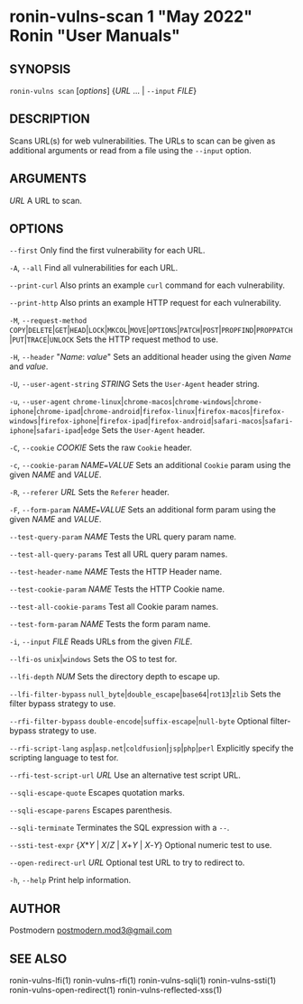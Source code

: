 # ronin-vulns-scan 1 "May 2022" Ronin "User Manuals"

## SYNOPSIS

`ronin-vulns scan` [*options*] {*URL* ... \| `--input` *FILE*}

## DESCRIPTION

Scans URL(s) for web vulnerabilities. The URLs to scan can be given as
additional arguments or read from a file using the `--input` option.

## ARGUMENTS

*URL*
  A URL to scan.

## OPTIONS

`--first`
  Only find the first vulnerability for each URL.

`-A`, `--all`
  Find all vulnerabilities for each URL.

`--print-curl`
  Also prints an example `curl` command for each vulnerability.

`--print-http`
  Also prints an example HTTP request for each vulnerability.

`-M`, `--request-method` `COPY`|`DELETE`|`GET`|`HEAD`|`LOCK`|`MKCOL`|`MOVE`|`OPTIONS`|`PATCH`|`POST`|`PROPFIND`|`PROPPATCH`|`PUT`|`TRACE`|`UNLOCK`
  Sets the HTTP request method to use.

`-H`, `--header` "*Name*: *value*"
  Sets an additional header using the given *Name* and *value*.

`-U`, `--user-agent-string` *STRING*
  Sets the `User-Agent` header string.

`-u`, `--user-agent` `chrome-linux`\|`chrome-macos`\|`chrome-windows`\|`chrome-iphone`\|`chrome-ipad`\|`chrome-android`\|`firefox-linux`\|`firefox-macos`\|`firefox-windows`\|`firefox-iphone`\|`firefox-ipad`\|`firefox-android`\|`safari-macos`\|`safari-iphone`\|`safari-ipad`\|`edge`
  Sets the `User-Agent` header.

`-C`, `--cookie` *COOKIE*
  Sets the raw `Cookie` header.

`-c`, `--cookie-param` *NAME*`=`*VALUE*
  Sets an additional `Cookie` param using the given *NAME* and *VALUE*.

`-R`, `--referer` *URL*
  Sets the `Referer` header.

`-F`, `--form-param` *NAME*`=`*VALUE*
  Sets an additional form param using the given *NAME* and *VALUE*.

`--test-query-param` *NAME*
  Tests the URL query param name.

`--test-all-query-params`
  Test all URL query param names.

`--test-header-name` *NAME*
  Tests the HTTP Header name.

`--test-cookie-param` *NAME*
  Tests the HTTP Cookie name.

`--test-all-cookie-params`
  Test all Cookie param names.

`--test-form-param` *NAME*
  Tests the form param name.

`-i`, `--input` *FILE*
  Reads URLs from the given *FILE*.

`--lfi-os` `unix`\|`windows`
  Sets the OS to test for.

`--lfi-depth` *NUM*
  Sets the directory depth to escape up.

`--lfi-filter-bypass` `null_byte`\|`double_escape`\|`base64`\|`rot13`\|`zlib`
  Sets the filter bypass strategy to use.

`--rfi-filter-bypass` `double-encode`\|`suffix-escape`\|`null-byte`
  Optional filter-bypass strategy to use.

`--rfi-script-lang` `asp`\|`asp.net`\|`coldfusion`\|`jsp`\|`php`\|`perl`
  Explicitly specify the scripting language to test for.

`--rfi-test-script-url` *URL*
  Use an alternative test script URL.

`--sqli-escape-quote`
  Escapes quotation marks.

`--sqli-escape-parens`
  Escapes parenthesis.

`--sqli-terminate`
  Terminates the SQL expression with a `--`.

`--ssti-test-expr` {*X*\**Y* \| *X*/*Z* \| *X*+*Y* \| *X*-*Y*}
  Optional numeric test to use.

`--open-redirect-url` *URL*
  Optional test URL to try to redirect to.

`-h`, `--help`
  Print help information.

## AUTHOR

Postmodern <postmodern.mod3@gmail.com>

## SEE ALSO

ronin-vulns-lfi(1) ronin-vulns-rfi(1) ronin-vulns-sqli(1) ronin-vulns-ssti(1) ronin-vulns-open-redirect(1) ronin-vulns-reflected-xss(1)
